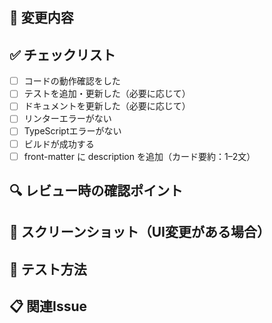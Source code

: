 ## 📝 変更内容

<!-- このPRで何を変更したかを簡潔に説明してください -->

## ✅ チェックリスト

- [ ] コードの動作確認をした
- [ ] テストを追加・更新した（必要に応じて）
- [ ] ドキュメントを更新した（必要に応じて）
- [ ] リンターエラーがない
- [ ] TypeScriptエラーがない
- [ ] ビルドが成功する
- [ ] front-matter に description を追加（カード要約：1–2文）

## 🔍 レビュー時の確認ポイント

<!-- レビュアーが特に注目すべき点があれば記載してください -->

## 📸 スクリーンショット（UI変更がある場合）

<!-- UI変更がある場合はスクリーンショットを添付してください -->

## 🧪 テスト方法

<!-- 変更内容をテストする方法を記載してください -->

## 📋 関連Issue

<!-- 関連するIssueがあれば記載してください -->
<!-- 例: Fixes #123 --> 